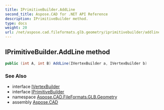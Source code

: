 ```yaml
---
title: IPrimitiveBuilder.AddLine
second_title: Aspose.CAD for .NET API Reference
description: IPrimitiveBuilder method. 
type: docs
weight: 20
url: /net/aspose.cad.fileformats.glb.geometry/iprimitivebuilder/addline/
---
```

## IPrimitiveBuilder.AddLine method

```csharp
public (int A, int B) AddLine(IVertexBuilder a, IVertexBuilder b)
```

### See Also

* interface [IVertexBuilder](../../ivertexbuilder/)
* interface [IPrimitiveBuilder](../)
* namespace [Aspose.CAD.FileFormats.GLB.Geometry](../../iprimitivebuilder/)
* assembly [Aspose.CAD](../../../)


